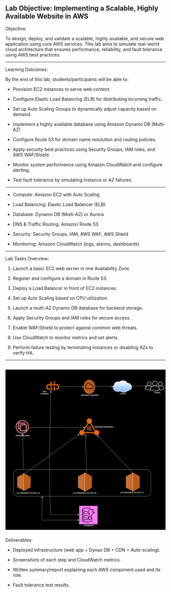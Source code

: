 ## Lab Objective: Implementing a Scalable, Highly Available Website in AWS

Objective:

To design, deploy, and validate a scalable, highly available, and secure web application using core AWS services. This lab aims to simulate real-world cloud architecture that ensures performance, reliability, and fault tolerance using AWS best practices.

---
Learning Outcomes:

By the end of this lab, students/participants will be able to:

- Provision EC2 instances to serve web content.

- Configure Elastic Load Balancing (ELB) for distributing incoming traffic.

- Set up Auto Scaling Groups to dynamically adjust capacity based on demand.

- Implement a highly available database using Amazon Dynamo DB (Multi-AZ)

- Configure Route 53 for domain name resolution and routing policies.

- Apply security best practices using Security Groups, IAM roles, and AWS WAF/Shield.

- Monitor system performance using Amazon CloudWatch and configure alerting.

- Test fault tolerance by simulating instance or AZ failures.

---

- Compute: Amazon EC2 with Auto Scaling

- Load Balancing: Elastic Load Balancer (ELB)

- Database: Dynamo DB (Multi-AZ) or Aurora

- DNS & Traffic Routing: Amazon Route 53

- Security: Security Groups, IAM, AWS WAF, AWS Shield

- Monitoring: Amazon CloudWatch (logs, alarms, dashboards)

---

Lab Tasks Overview:

 1. Launch a basic EC2 web server in one Availability Zone.

 2. Register and configure a domain in Route 53.

 3. Deploy a Load Balancer in front of EC2 instances.

 4. Set up Auto Scaling based on CPU utilization.

 5. Launch a multi-AZ Dynamo DB database for backend storage.

 6. Apply Security Groups and IAM roles for secure access.

 7. Enable WAF/Shield to protect against common web threats.

 8. Use CloudWatch to monitor metrics and set alerts.

 9. Perform failure testing by terminating instances or disabling AZs to verify HA.

---
![alt text](Scalable-Application.jpg)
---

Deliverables: 

- Deployed infrastructure (web app + Dynao DB + CDN + Auto-scaling).

- Screenshots of each step and CloudWatch metrics.

- Written summary/report explaining each AWS component used and its role.

- Fault tolerance test results.


